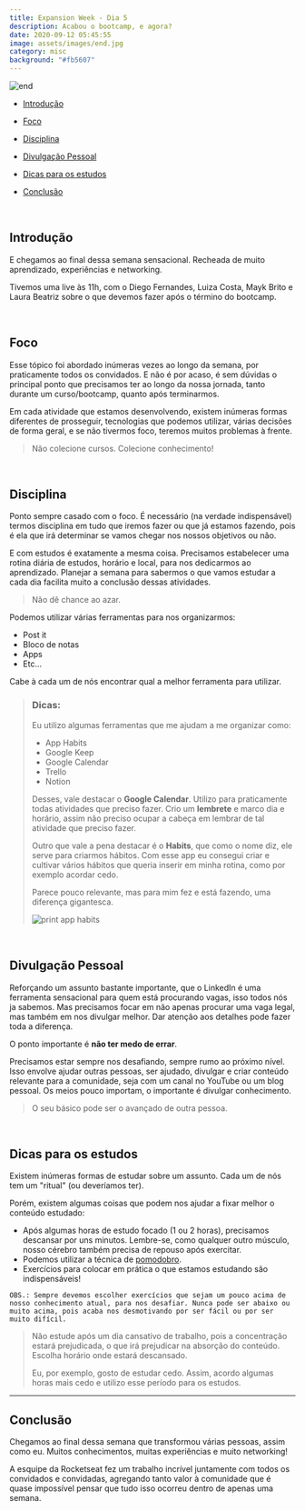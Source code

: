 ```yaml
---
title: Expansion Week - Dia 5
description: Acabou o bootcamp, e agora?
date: 2020-09-12 05:45:55
image: assets/images/end.jpg
category: misc
background: "#fb5607"
---
```

![end](assets/images/end.jpg "end")

- [Introdução](#introducao)

- [Foco](#foco)

- [Disciplina](#disciplina)

- [Divulgação Pessoal](#divulgacao-pessoal)

- [Dicas para os estudos](#dicas-estudos)

- [Conclusão](#conclusao)

<br />

<h2 id="introducao">Introdução</h2>

E chegamos ao final dessa semana sensacional. Recheada de muito aprendizado, experiências e networking.

Tivemos uma live às 11h, com o Diego Fernandes, Luiza Costa, Mayk Brito e Laura Beatriz sobre o que devemos fazer após o término do bootcamp.

<br />

<h2 id="foco">Foco</h2>

Esse tópico foi abordado inúmeras vezes ao longo da semana, por praticamente todos os convidados. E não é por acaso, é sem dúvidas o principal ponto que precisamos ter ao longo da nossa jornada, tanto durante um curso/bootcamp, quanto após terminarmos.

Em cada atividade que estamos desenvolvendo, existem inúmeras formas diferentes de prosseguir, tecnologias que podemos utilizar, várias decisões de forma geral, e se não tivermos foco, teremos muitos problemas à frente.

> Não colecione cursos. Colecione conhecimento!

<br />

<h2 id="disciplina">Disciplina</h2>

Ponto sempre casado com o foco. É necessário (na verdade indispensável) termos disciplina em tudo que iremos fazer ou que já estamos fazendo, pois é ela que irá determinar se vamos chegar nos nossos objetivos ou não.

E com estudos é exatamente a mesma coisa. Precisamos estabelecer uma rotina diária de estudos, horário e local, para nos dedicarmos ao aprendizado. Planejar a semana para sabermos o que vamos estudar a cada dia facilita muito a conclusão dessas atividades.

> Não dê chance ao azar.

Podemos utilizar várias ferramentas para nos organizarmos:

* Post it
* Bloco de notas 
* Apps
* Etc...

Cabe à cada um de nós encontrar qual a melhor ferramenta para utilizar.

> ### Dicas:
>
> Eu utilizo algumas ferramentas que me ajudam a me organizar como: 
>
> * App Habits
> * Google Keep
> * Google Calendar
> * Trello
> * Notion
>
> Desses, vale destacar o **Google Calendar**. Utilizo para praticamente todas atividades que preciso fazer. Crio um **lembrete** e marco dia e horário, assim não preciso ocupar a cabeça em lembrar de tal atividade que preciso fazer.
>
> Outro que vale a pena destacar é o **Habits**, que como o nome diz, ele serve para criarmos hábitos. Com esse app eu consegui criar e cultivar vários hábitos que queria inserir em minha rotina, como por exemplo acordar cedo.
>
> Parece pouco relevante, mas para mim fez e está fazendo, uma diferença gigantesca.
>
> ![print app habits](assets/images/habitsapp.jpg "print app habits")

<br />

<h2 id="divulgacao-pessoal">Divulgação Pessoal</h2>

Reforçando um assunto bastante importante, que o LinkedIn é uma ferramenta sensacional para quem está procurando vagas, isso todos nós ja sabemos. Mas precisamos focar em não apenas procurar uma vaga legal, mas também em nos divulgar melhor. Dar atenção aos detalhes pode fazer toda a diferença.

O ponto importante é **não ter medo de errar**. 

Precisamos estar sempre nos desafiando, sempre rumo ao próximo nível. Isso envolve ajudar outras pessoas, ser ajudado, divulgar e criar conteúdo relevante para a comunidade, seja com um canal no YouTube ou um blog pessoal. Os meios pouco importam, o importante é divulgar conhecimento.

> O seu básico pode ser o avançado de outra pessoa.

<br />

<h2 id="dicas-estudos">Dicas para os estudos</h2>

Existem inúmeras formas de estudar sobre um assunto. Cada um de nós tem um "ritual" (ou deveríamos ter).

Porém, existem algumas coisas que podem nos ajudar a fixar melhor o conteúdo estudado: 

* Após algumas horas de estudo focado (1 ou 2 horas), precisamos descansar por uns minutos. Lembre-se, como qualquer outro músculo, nosso cérebro também precisa de repouso após exercitar.
* Podemos utilizar a técnica de <a href="https://pt.wikipedia.org/wiki/T%C3%A9cnica_pomodoro" target="_blank" rel="noopener noreferrer">pomodobro</a>.
* Exercícios para colocar em prática o que estamos estudando são indispensáveis!

`OBS.: Sempre devemos escolher exercícios que sejam um pouco acima de nosso conhecimento atual, para nos desafiar. Nunca pode ser abaixo ou muito acima, pois acaba nos desmotivando por ser fácil ou por ser muito difícil.`

> Não estude após um dia cansativo de trabalho, pois a concentração estará prejudicada, o que irá prejudicar na absorção do conteúdo. Escolha horário onde estará descansado.
>
> Eu, por exemplo, gosto de estudar cedo. Assim, acordo algumas horas mais cedo e utilizo esse período para os estudos.

<hr />

<h2 id="conclusao">Conclusão</h2>

Chegamos ao final dessa semana que transformou várias pessoas, assim como eu. Muitos conhecimentos, muitas experiências e muito networking!

A esquipe da Rocketseat fez um trabalho incrível juntamente com todos os convidados e convidadas, agregando tanto valor à comunidade que é quase impossível pensar que tudo isso ocorreu dentro de apenas uma semana.